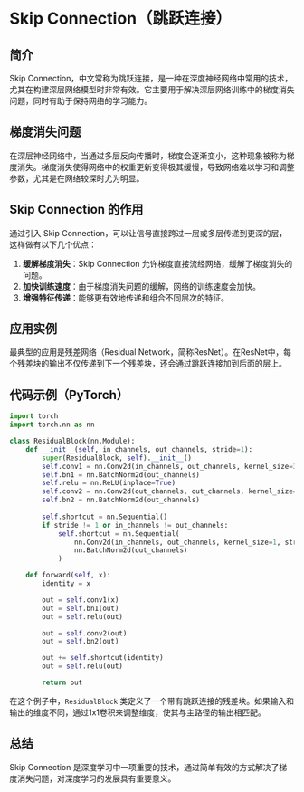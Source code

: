 # Skip Connection（跳跃连接）

## 简介

Skip Connection，中文常称为跳跃连接，是一种在深度神经网络中常用的技术，尤其在构建深层网络模型时非常有效。它主要用于解决深层网络训练中的梯度消失问题，同时有助于保持网络的学习能力。

## 梯度消失问题

在深层神经网络中，当通过多层反向传播时，梯度会逐渐变小，这种现象被称为梯度消失。梯度消失使得网络中的权重更新变得极其缓慢，导致网络难以学习和调整参数，尤其是在网络较深时尤为明显。

## Skip Connection 的作用

通过引入 Skip Connection，可以让信号直接跨过一层或多层传递到更深的层，这样做有以下几个优点：

1. **缓解梯度消失**：Skip Connection 允许梯度直接流经网络，缓解了梯度消失的问题。
2. **加快训练速度**：由于梯度消失问题的缓解，网络的训练速度会加快。
3. **增强特征传递**：能够更有效地传递和组合不同层次的特征。

## 应用实例

最典型的应用是残差网络（Residual Network，简称ResNet）。在ResNet中，每个残差块的输出不仅传递到下一个残差块，还会通过跳跃连接加到后面的层上。

## 代码示例（PyTorch）

```python
import torch
import torch.nn as nn

class ResidualBlock(nn.Module):
    def __init__(self, in_channels, out_channels, stride=1):
        super(ResidualBlock, self).__init__()
        self.conv1 = nn.Conv2d(in_channels, out_channels, kernel_size=3, stride=stride, padding=1)
        self.bn1 = nn.BatchNorm2d(out_channels)
        self.relu = nn.ReLU(inplace=True)
        self.conv2 = nn.Conv2d(out_channels, out_channels, kernel_size=3, stride=1, padding=1)
        self.bn2 = nn.BatchNorm2d(out_channels)
        
        self.shortcut = nn.Sequential()
        if stride != 1 or in_channels != out_channels:
            self.shortcut = nn.Sequential(
                nn.Conv2d(in_channels, out_channels, kernel_size=1, stride=stride, bias=False),
                nn.BatchNorm2d(out_channels)
            )

    def forward(self, x):
        identity = x

        out = self.conv1(x)
        out = self.bn1(out)
        out = self.relu(out)

        out = self.conv2(out)
        out = self.bn2(out)

        out += self.shortcut(identity)
        out = self.relu(out)

        return out
```

在这个例子中，`ResidualBlock` 类定义了一个带有跳跃连接的残差块。如果输入和输出的维度不同，通过1x1卷积来调整维度，使其与主路径的输出相匹配。

## 总结

Skip Connection 是深度学习中一项重要的技术，通过简单有效的方式解决了梯度消失问题，对深度学习的发展具有重要意义。
